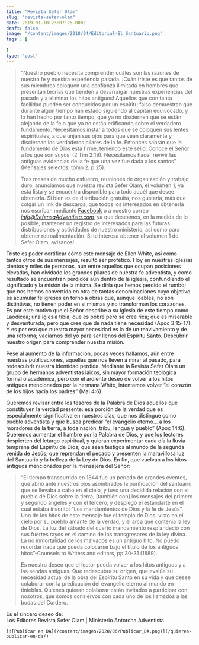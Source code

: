```yaml
---
title: "Revista Sefer Olam"
slug: "revista-sefer-olam"
date: 2019-01-10T23:07:25.000Z
draft: false
image: "/content/images/2018/04/Editorial-El_Santuario.png"
tags : [
    
]
type: "post"
---
```


   
>  “Nuestro pueblo necesita comprender cuáles son las razones de nuestra fe y nuestra experiencia pasada. ¡Cuán triste es que tantos de sus miembros coloquen una confianza ilimitada en hombres que presentan teorías que tienden a desarraigar nuestras experiencias del pasado y a eliminar los hitos antiguos! Aquellos que con tanta facilidad pueden ser conducidos por un espíritu falso demuestran que durante algún tiempo han estado siguiendo al capitán equivocado, y lo han hecho por tanto tiempo, que ya no disciernen que se están alejando de la fe o que ya no están edificando sobre el verdadero fundamento. Necesitamos instar a todos que se coloquen sus lentes espirituales, a que unjan sus ojos para que vean claramente y disciernan los verdaderos pilares de la fe. Entonces sabrán que ‘el fundamento de Dios está firme, teniendo este sello: Conoce el Señor a los que son suyos’ (2 Tim 2:19). Necesitamos hacer revivir las antiguas evidencias de la fe que una vez fue dada a los santos” (Mensajes selectos, tomo 2, p.25).
> 
>   Tras meses de mucho esfuerzo, reuniones de organización y trabajo duro, anunciamos que nuestra revista Sefer Olam, el volumen 1, ya está lista y se encuentra disponible para todo aquél que desee obtenerla. Si bien es de distribución gratuita, nos gustaría, más que colgar un link de descarga, que todos los interesados en obtenerla nos escriban mediante [Facebook](https://www.facebook.com/DefensaAdventista) o a nuestro correo *[info@DefensaAdventista.com](mailto:info@DefensaAdventista.com)*, ya que deseamos, en la medida de lo posible, mantener un registro de interesados para las futuras distribuciones y actividades de nuestro ministerio, asi como para obtener retroalimentación. Si te interesa obtener el volumen 1 de Sefer Olam, avisanos!

 Triste es poder certificar cómo este mensaje de Ellen White, así como tantos otros de sus mensajes, resultó ser profético. Hoy en nuestras iglesias cientos y miles de personas, aún entre aquellos que ocupan posiciones elevadas, han olvidado los grandes pilares de nuestra fe adventista, y como resultado se encuentran perdidos aún dentro de la iglesia, confundiendo el significado y la misión de la misma. Se diría que hemos perdido el rumbo; que nos hemos convertido en otra de tantas denominaciones cuyo objetivo es acumular feligreses en torno a obras que, aunque loables, no son distintivas, no tienen poder en sí mismas y no transforman los corazones. Es por este motivo que el Señor describe a su iglesia de este tiempo como Laodicea; una iglesia tibia, que es pobre pero se cree rica; que es miserable y desventurada, pero que cree que de nada tiene necesidad (Apoc 3:15-17). Y es por eso que nuestra mayor necesidad es la de un reavivamiento y de una reforma; vaciarnos del yo para ser llenos del Espíritu Santo. Descubrir nuestro origen para comprender nuestra misión.

 Pese al aumento de la información, pocas veces hallamos, aún entre nuestras publicaciones, aquellas que nos lleven a mirar al pasado, para redescubrir nuestra identidad perdida. Mediante la Revista Sefer Olam un grupo de hermanos adventistas laicos, sin mayor formación teológica formal o académica, pero con el ardiente deseo de volver a los hitos antiguos mencionados por la hermana White, intentamos volver “el corazón de los hijos hacia los padres” (Mal 4:6).

 Queremos revisar entre los tesoros de la Palabra de Dios aquellos que constituyen la verdad presente: esa porción de la verdad que es especialmente significativa en nuestros días, que nos distingue como pueblo adventista y que busca predicar “el evangelio eterno… a los moradores de la tierra, a toda nación, tribu, lengua y pueblo” (Apoc 14:6). Queremos aumentar el hambre por la Palabra de Dios, y que los lectores despierten del letargo espiritual, y quieran experimentar cada día la lluvia temprana del Espíritu de Dios; que sean testigos al mundo de la segunda venida de Jesús; que reprendan el pecado y presenten la maravillosa luz del Santuario y la belleza de la Ley de Dios. En fin, que vuelvan a los hitos antiguos mencionados por la mensajera del Señor:

 
>  “El tiempo transcurrido en 1844 fue un período de grandes eventos, que abrió ante nuestros ojos asombrados la purificación del santuario que se llevaba a cabo en el cielo, y tuvo una decidida relación con el pueblo de Dios sobre la tierra; [también con] los mensajes del primero y segundo ángeles y con el tercero, y desplegó el estandarte en el cual estaba inscrito: “Los mandamientos de Dios y la fe de Jesús”. Uno de los hitos de este mensaje fue el templo de Dios, visto en el cielo por su pueblo amante de la verdad, y el arca que contenía la ley de Dios. La luz del sábado del cuarto mandamiento resplandeció con sus fuertes rayos en el camino de los transgresores de la ley divina. La no inmortalidad de los malvados es un antiguo hito. No puedo recordar nada que pueda colocarse bajo el título de los antiguos hitos”-Counsels to Writers and editors, pp.30-31 (1889).
> 
>   Es nuestro deseo que el lector pueda volver a los hitos antiguos y a las sendas antiguas. Que redescubra su origen, que evalúe su necesidad actual de la obra del Espíritu Santo en su vida y que desee colaborar con la predicación del evangelio eterno al mundo en tinieblas. Quienes quieran colaborar están invitados a participar con nosotros, que somos consiervos con cada uno de los llamados a las bodas del Cordero.

 Es el sincero deseo de:  
 Los Editores Revista Sefer Olam | Ministerio Antorcha Adventista

    [![Publicar en DA](/content/images/2020/06/Publicar_DA.png)](/quieres-publicar-en-da/) 